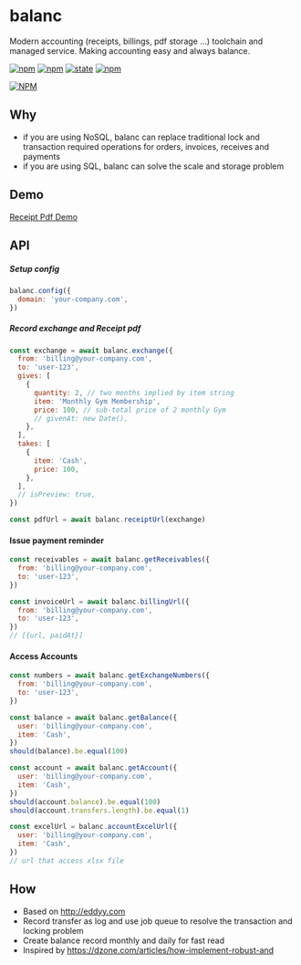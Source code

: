 balanc
======

Modern accounting (receipts, billings, pdf storage ...) toolchain and managed service. Making accounting easy and always balance.


[![npm](https://img.shields.io/npm/dt/balanc.svg?maxAge=2592000?style=flat-square)]()
[![npm](https://img.shields.io/npm/v/balanc.svg)]()
[![state](https://img.shields.io/badge/state-development-orange.svg)]()
[![npm](https://img.shields.io/npm/l/balanc.svg)]()

[![NPM](https://nodei.co/npm-dl/balanc.png?months=1)](https://nodei.co/npm/balanc/)



Why
---
- if you are using NoSQL, balanc can replace traditional lock and transaction required operations for orders, invoices, receives and payments
- if you are using SQL, balanc can solve the scale and storage problem



Demo
----
[Receipt Pdf Demo](https://eddyy.com/doc/demo)



API
---

##### Setup config
```js
balanc.config({
  domain: 'your-company.com',
})
```


##### Record exchange and Receipt pdf
```js
const exchange = await balanc.exchange({
  from: 'billing@your-company.com',
  to: 'user-123',
  gives: [
    {
      quantity: 2, // two months implied by item string
      item: 'Monthly Gym Membership',
      price: 100, // sub-total price of 2 monthly Gym
      // givenAt: new Date(),
    },
  ],
  takes: [
    {
      item: 'Cash',
      price: 100,
    },
  ],
  // isPreview: true,
})

const pdfUrl = await balanc.receiptUrl(exchange)

```


#### Issue payment reminder
```js
const receivables = await balanc.getReceivables({
  from: 'billing@your-company.com',
  to: 'user-123',
})

const invoiceUrl = await balanc.billingUrl({
  from: 'billing@your-company.com',
  to: 'user-123',
})
// [{url, paidAt}]

```


#### Access Accounts
```js
const numbers = await balanc.getExchangeNumbers({
  from: 'billing@your-company.com',
  to: 'user-123',
})

const balance = await balanc.getBalance({
  user: 'billing@your-company.com',
  item: 'Cash',
})
should(balance).be.equal(100)

const account = await balanc.getAccount({
  user: 'billing@your-company.com',
  item: 'Cash',
})
should(account.balance).be.equal(100)
should(account.transfers.length).be.equal(1)

const excelUrl = balanc.accountExcelUrl({
  user: 'billing@your-company.com',
  item: 'Cash',
})
// url that access xlsx file
```


How
---
- Based on http://eddyy.com
- Record transfer as log and use job queue to resolve the transaction and locking problem
- Create balance record monthly and daily for fast read
- Inspired by https://dzone.com/articles/how-implement-robust-and
